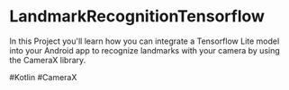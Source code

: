 # LandmarkRecognitionTensorflow

In this Project you'll learn how you can integrate a Tensorflow Lite model into your Android app to recognize landmarks with your camera by using the CameraX library.

#Kotlin #CameraX
